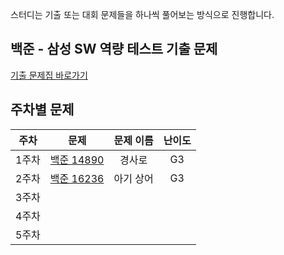 스터디는 기출 또는 대회 문제들을 하나씩 풀어보는 방식으로 진행합니다.

## 백준 - 삼성 SW 역량 테스트 기출 문제
[기출 문제집 바로가기](https://www.acmicpc.net/workbook/view/1152)

## 주차별 문제
| 주차 | 문제 | 문제 이름 | 난이도
| :--: | :--: | :--: | :--: |
| 1주차 | [백준 14890](https://www.acmicpc.net/problem/14890) | 경사로 | G3
| 2주차 | [백준 16236](https://www.acmicpc.net/problem/16236) | 아기 상어 | G3
| 3주차 |  |  |
| 4주차 |  |  |
| 5주차 |  |  |